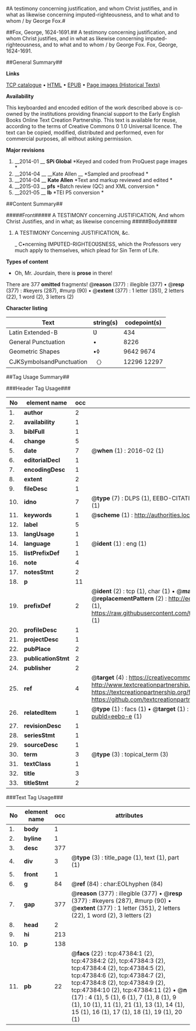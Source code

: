 #A testimony concerning justification, and whom Christ justifies, and in what as likewise concerning imputed-righteousness, and to what and to whom / by George Fox.#

##Fox, George, 1624-1691.##
A testimony concerning justification, and whom Christ justifies, and in what as likewise concerning imputed-righteousness, and to what and to whom / by George Fox.
Fox, George, 1624-1691.

##General Summary##

**Links**

[TCP catalogue](http://www.ota.ox.ac.uk/tcp/)  • 
[HTML](http://tei.it.ox.ac.uk/tcp/Texts-HTML/free/A40/A40271.html)  • 
[EPUB](http://tei.it.ox.ac.uk/tcp/Texts-EPUB/free/A40/A40271.epub) • 
[Page images (Historical Texts)](https://historicaltexts.jisc.ac.uk/eebo-11305240e)

**Availability**

This keyboarded and encoded edition of the work described above is co-owned by the
    institutions providing financial support to the Early English Books Online Text Creation
    Partnership. This text is available for reuse, according to the terms of  Creative Commons 0 1.0 Universal
    licence. The text can be copied, modified, distributed and performed, even for commercial
    purposes, all without asking permission.

**Major revisions**

1. __2014-01 __ __SPi Global__ *Keyed and coded from ProQuest page images *
1. __2014-04 __ __Kate Allen __ *Sampled and proofread *
1. __2014-04 __ __Kate Allen__ *Text and markup reviewed and edited *
1. __2015-03 __ __pfs__ *Batch review (QC) and XML conversion *
1. __2021-05 __ __lb__ *TEI P5 conversion *

##Content Summary##

#####Front#####
A TESTIMONY concerning JUSTIFICATION, And whom Christ Justifies, and in what; as likewise concerning
#####Body#####

1. A TESTIMONY Concerning JUSTIFICATION, &c.

    _ C•ncerning IMPƲTED-RIGHTEOƲSNESS, which the Professors very much apply to themselves, which plead for Sin Term of Life.

**Types of content**

  * Oh, Mr. Jourdain, there is **prose** in there!

There are 377 **omitted** fragments! 
 @__reason__ (377) : illegible (377)  •  @__resp__ (377) : #keyers (287), #murp (90)  •  @__extent__ (377) : 1 letter (351), 2 letters (22), 1 word (2), 3 letters (2)

**Character listing**


|Text|string(s)|codepoint(s)|
|---|---|---|
|Latin Extended-B|Ʋ|434|
|General Punctuation|•|8226|
|Geometric Shapes|▪◊|9642 9674|
|CJKSymbolsandPunctuation|〈〉|12296 12297|

##Tag Usage Summary##

###Header Tag Usage###

|No|element name|occ|attributes|
|---|---|---|---|
|1.|__author__|2||
|2.|__availability__|1||
|3.|__biblFull__|1||
|4.|__change__|5||
|5.|__date__|7| @__when__ (1) : 2016-02 (1)|
|6.|__editorialDecl__|1||
|7.|__encodingDesc__|1||
|8.|__extent__|2||
|9.|__fileDesc__|1||
|10.|__idno__|7| @__type__ (7) : DLPS (1), EEBO-CITATION (1), VID (1), EEBO-PROQUEST (1), STC (2), OCLC (1)|
|11.|__keywords__|1| @__scheme__ (1) : http://authorities.loc.gov/ (1)|
|12.|__label__|5||
|13.|__langUsage__|1||
|14.|__language__|1| @__ident__ (1) : eng (1)|
|15.|__listPrefixDef__|1||
|16.|__note__|4||
|17.|__notesStmt__|2||
|18.|__p__|11||
|19.|__prefixDef__|2| @__ident__ (2) : tcp (1), char (1)  •  @__matchPattern__ (2) : ([0-9\-]+):([0-9IVX]+) (1), (.+) (1)  •  @__replacementPattern__ (2) : http://eebo.chadwyck.com/downloadtiff?vid=$1&page=$2 (1), https://raw.githubusercontent.com/textcreationpartnership/Texts/master/tcpchars.xml#$1 (1)|
|20.|__profileDesc__|1||
|21.|__projectDesc__|1||
|22.|__pubPlace__|2||
|23.|__publicationStmt__|2||
|24.|__publisher__|2||
|25.|__ref__|4| @__target__ (4) : https://creativecommons.org/publicdomain/zero/1.0/ (1), http://www.textcreationpartnership.org/docs/. (1), https://textcreationpartnership.org/faq/#faq05 (1), https://github.com/textcreationpartnership (1)|
|26.|__relatedItem__|1| @__type__ (1) : facs (1)  •  @__target__ (1) : https://data.historicaltexts.jisc.ac.uk/view?pubId=eebo-e (1)|
|27.|__revisionDesc__|1||
|28.|__seriesStmt__|1||
|29.|__sourceDesc__|1||
|30.|__term__|3| @__type__ (3) : topical_term (3)|
|31.|__textClass__|1||
|32.|__title__|3||
|33.|__titleStmt__|2||


###Text Tag Usage###

|No|element name|occ|attributes|
|---|---|---|---|
|1.|__body__|1||
|2.|__byline__|1||
|3.|__desc__|377||
|4.|__div__|3| @__type__ (3) : title_page (1), text (1), part (1)|
|5.|__front__|1||
|6.|__g__|84| @__ref__ (84) : char:EOLhyphen (84)|
|7.|__gap__|377| @__reason__ (377) : illegible (377)  •  @__resp__ (377) : #keyers (287), #murp (90)  •  @__extent__ (377) : 1 letter (351), 2 letters (22), 1 word (2), 3 letters (2)|
|8.|__head__|2||
|9.|__hi__|213||
|10.|__p__|138||
|11.|__pb__|22| @__facs__ (22) : tcp:47384:1 (2), tcp:47384:2 (2), tcp:47384:3 (2), tcp:47384:4 (2), tcp:47384:5 (2), tcp:47384:6 (2), tcp:47384:7 (2), tcp:47384:8 (2), tcp:47384:9 (2), tcp:47384:10 (2), tcp:47384:11 (2)  •  @__n__ (17) : 4 (1), 5 (1), 6 (1), 7 (1), 8 (1), 9 (1), 10 (1), 11 (1), 21 (1), 13 (1), 14 (1), 15 (1), 16 (1), 17 (1), 18 (1), 19 (1), 20 (1)|
